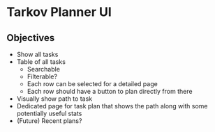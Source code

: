 # Tarkov Planner UI

## Objectives

- Show all tasks
- Table of all tasks
  - Searchable
  - Filterable?
  - Each row can be selected for a detailed page
  - Each row should have a button to plan directly from there
- Visually show path to task
- Dedicated page for task plan that shows the path along with some potentially useful stats
- (Future) Recent plans?
